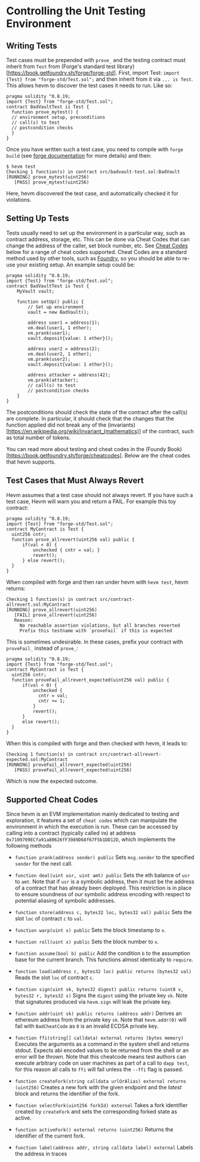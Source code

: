 # Controlling the Unit Testing Environment

## Writing Tests

Test cases must be prepended with `prove_` and the testing contract must
inherit from `Test` from (Forge's standard test
library)[https://book.getfoundry.sh/forge/forge-std]. First, import Test:
`import {Test} from "forge-std/Test.sol";` and then inherit from it via `... is
Test`. This allows hevm to discover the test cases it needs to run. Like so:

```solidity
pragma solidity ^0.8.19;
import {Test} from "forge-std/Test.sol";
contract BadVaultTest is Test {
  function prove_mytest() {
  // environment setup, preconditions
  // call(s) to test
  // postcondition checks
  }
}
```

Once you have written such a test case, you need to compile with `forge build` (see [forge documentation](https://book.getfoundry.sh/forge/tests) for more details) and then:

```
$ hevm test
Checking 1 function(s) in contract src/badvault-test.sol:BadVault
[RUNNING] prove_mytest(uint256)
   [PASS] prove_mytest(uint256)
```

Here, hevm discovered the test case, and automatically checked it for
violations.

## Setting Up Tests

Tests usually need to set up the environment in a particular way, such
as contract address, storage, etc. This can be done via Cheat Codes that
can change the address of the caller, set block number, etc. See [Cheat
Codes](#supported-cheat-codes) below for a range of cheat codes supported. Cheat Codes
are a standard method used by other tools, such as
[Foundry](https://book.getfoundry.sh/), so you should be able to re-use your
existing setup. An example setup could be:

```solidity
pragma solidity ^0.8.19;
import {Test} from "forge-std/Test.sol";
contract BadVaultTest is Test {
    MyVault vault;

    function setUp() public {
        // Set up environment
        vault = new BadVault();

        address user1 = address(1);
        vm.deal(user1, 1 ether);
        vm.prank(user1);
        vault.deposit{value: 1 ether}();

        address user2 = address(2);
        vm.deal(user2, 1 ether);
        vm.prank(user2);
        vault.deposit{value: 1 ether}();

        address attacker = address(42);
        vm.prank(attacker);
        // call(s) to test
        // postcondition checks
    }
}
```

The postconditions should check the state of the contract after the call(s) are
complete. In particular, it should check that the changes that the function applied
did not break any of the (invariants)[https://en.wikipedia.org/wiki/Invariant_(mathematics)] 
of the contract, such as total number of tokens.

You can read more about testing and cheat codes in the (Foundy
Book)[https://book.getfoundry.sh/forge/cheatcodes]. Below are the cheat codes
that hevm supports.


## Test Cases that Must Always Revert

Hevm assumes that a test case should not always revert. If you have such a test case, Hevm will warn you and return a FAIL. For example this toy contract:

```solidity
pragma solidity ^0.8.19;
import {Test} from "forge-std/Test.sol";
contract MyContract is Test {
  uint256 cntr;
  function prove_allrevert(uint256 val) public {
      if(val < 0) {
          unchecked { cntr = val; }
          revert();
      } else revert();
  }
}
```

When compiled with forge and then ran under hevm with `hevm test`, hevm returns:

```
Checking 1 function(s) in contract src/contract-allrevert.sol:MyContract
[RUNNING] prove_allrevert(uint256)
   [FAIL] prove_allrevert(uint256)
   Reason:
     No reachable assertion violations, but all branches reverted
     Prefix this testname with `proveFail` if this is expected
```

This is sometimes undesirable. In these cases, prefix your contract with
`proveFail_` instead of `prove_`:

```solidity
pragma solidity ^0.8.19;
import {Test} from "forge-std/Test.sol";
contract MyContract is Test {
  uint256 cntr;
  function proveFail_allrevert_expected(uint256 val) public {
      if(val < 0) {
          unchecked {
            cntr = val;
            cntr += 1;
          }
          revert();
      }
      else revert();
  }
}
```

When this is compiled with forge and then checked with hevm, it leads to:

```
Checking 1 function(s) in contract src/contract-allrevert-expected.sol:MyContract
[RUNNING] proveFail_allrevert_expected(uint256)
   [PASS] proveFail_allrevert_expected(uint256)
```

Which is now the expected outcome.


## Supported Cheat Codes

Since hevm is an EVM implementation mainly dedicated to testing and
exploration, it features a set of `cheat codes` which can manipulate the
environment in which the execution is run. These can be accessed by calling
into a contract (typically called `Vm`) at address
`0x7109709ECfa91a80626fF3989D68f67F5b1DD12D`, which implements the following
methods

- `function prank(address sender) public`
  Sets `msg.sender` to the specified `sender` for the next call.

- `function deal(uint usr, uint amt) public`
  Sets the eth balance of `usr` to `amt`. Note that if `usr` is a symbolic
  address, then it must be the address of a contract that has already been
  deployed. This restriction is in place to ensure soundness of our symbolic
  address encoding with respect to potential aliasing of symbolic addresses.

- `function store(address c, bytes32 loc, bytes32 val) public`
  Sets the slot `loc` of contract `c` to `val`.

- `function warp(uint x) public`
  Sets the block timestamp to `x`.

- `function roll(uint x) public`
  Sets the block number to `x`.

- `function assume(bool b) public`
  Add the condition `b` to the assumption base for the current branch. This
  functions almost identically to `require`.

- `function load(address c, bytes32 loc) public returns (bytes32 val)`
  Reads the slot `loc` of contract `c`.

- `function sign(uint sk, bytes32 digest) public returns (uint8 v, bytes32 r, bytes32 s)`
  Signs the `digest` using the private key `sk`. Note that signatures produced
  via `hevm.sign` will leak the private key.

- `function addr(uint sk) public returns (address addr)`
  Derives an ethereum address from the private key `sk`. Note that
  `hevm.addr(0)` will fail with `BadCheatCode` as `0` is an invalid ECDSA
  private key.

- `function ffi(string[] calldata) external returns (bytes memory)`
  Executes the arguments as a command in the system shell and returns stdout.
  Expects abi encoded values to be returned from the shell or an error will be
  thrown. Note that this cheatcode means test authors can execute arbitrary
  code on user machines as part of a call to `dapp test`, for this reason all
  calls to `ffi` will fail unless the `--ffi` flag is passed.

- `function createFork(string calldata urlOrAlias) external returns (uint256)`
  Creates a new fork with the given endpoint and the _latest_ block and returns
  the identifier of the fork.

- `function selectFork(uint256 forkId) external`
  Takes a fork identifier created by `createFork` and sets the corresponding
  forked state as active.

- `function activeFork() external returns (uint256)`
  Returns the identifier of the current fork.

- `function label(address addr, string calldata label) external`
  Labels the address in traces
